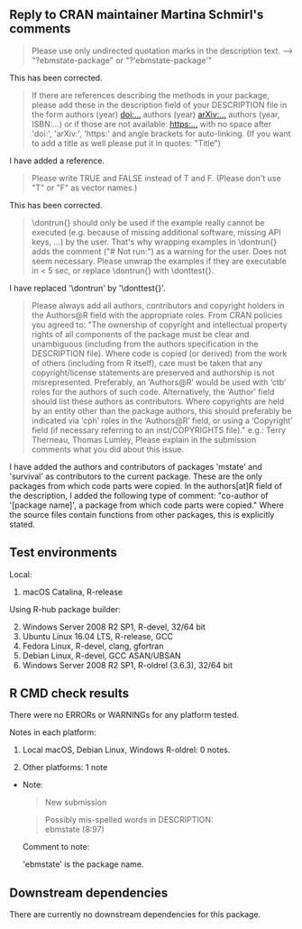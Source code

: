 ## Reply to CRAN maintainer Martina Schmirl's comments

>Please use only undirected quotation marks in the description text.
--> "?ebmstate-package" or "?'ebmstate-package'"

This has been corrected.

>If there are references describing the methods in your package, please add these in the description field of your DESCRIPTION file in the form
authors (year) <doi:...>
authors (year) <arXiv:...>
authors (year, ISBN:...)
or if those are not available: <https:...>
with no space after 'doi:', 'arXiv:', 'https:' and angle brackets for auto-linking.
(If you want to add a title as well please put it in quotes: "Title")

I have added a reference.

>Please write TRUE and FALSE instead of T and F.
(Please don't use "T" or "F" as vector names.)

This has been corrected.

>\dontrun{} should only be used if the example really cannot be executed (e.g. because of missing additional software, missing API keys, ...) by the user. That's why wrapping examples in \dontrun{} adds the comment ("# Not run:") as a warning for the user.
Does not seem necessary.
Please unwrap the examples if they are executable in < 5 sec, or replace \dontrun{} with \donttest{}.

I have replaced '\dontrun' by '\donttest{}'.

>Please always add all authors, contributors and copyright holders in the Authors@R field with the appropriate roles.
From CRAN policies you agreed to:
"The ownership of copyright and intellectual property rights of all components of the package must be clear and unambiguous (including from the authors specification in the DESCRIPTION file). Where code is copied (or derived) from the work of others (including from R itself), care must be taken that any copyright/license statements are preserved and authorship is not misrepresented.
Preferably, an ‘Authors@R’ would be used with ‘ctb’ roles for the authors of such code. Alternatively, the ‘Author’ field should list these authors as contributors.
Where copyrights are held by an entity other than the package authors, this should preferably be indicated via ‘cph’ roles in the ‘Authors@R’ field, or using a ‘Copyright’ field (if necessary referring to an inst/COPYRIGHTS file)."
e.g.: Terry Therneau, Thomas Lumley,
Please explain in the submission comments what you did about this issue.

I have added the authors and contributors of packages 'mstate' and 'survival' as contributors to the current package. These are the only packages from which code parts were copied. In the
authors[at]R field of the description, I added
the following type of comment: "co-author of 
'[package name]', a package from which code parts were copied." Where the source files contain functions from other packages, this is explicitly stated.

## Test environments
Local:  
  1. macOS Catalina, R-release
  
Using R-hub package builder:  

  2. Windows Server 2008 R2 SP1, R-devel, 32/64 bit  
  3. Ubuntu Linux 16.04 LTS, R-release, GCC  
  4. Fedora Linux, R-devel, clang, gfortran  
  5. Debian Linux, R-devel, GCC ASAN/UBSAN  
  6. Windows Server 2008 R2 SP1, R-oldrel (3.6.3), 32/64 bit

## R CMD check results
There were no ERRORs or WARNINGs for any platform tested.

Notes in each platform:

1. Local macOS, Debian Linux, Windows R-oldrel: 0 notes.

2. Other platforms: 1 note   

  * Note:  
   
      >New submission  

      >Possibly mis-spelled words in DESCRIPTION:  
        ebmstate (8:97)
    
      Comment to note:  
      
      'ebmstate' is the package name.


## Downstream dependencies
There are currently no downstream dependencies for this package.
